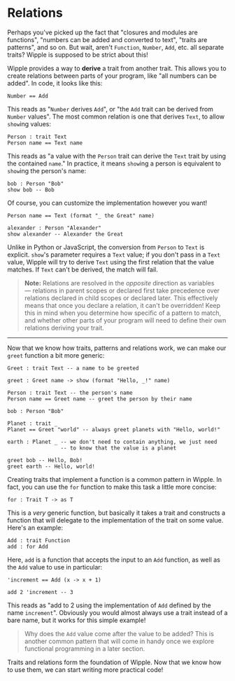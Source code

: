 # Relations

Perhaps you've picked up the fact that "closures and modules are functions", "numbers can be added and converted to text", "traits are patterns", and so on. But wait, aren't `Function`, `Number`, `Add`, etc. all separate traits? Wipple is supposed to be strict about this!

Wipple provides a way to **derive** a trait from another trait. This allows you to create relations between parts of your program, like "all numbers can be added". In code, it looks like this:

```wipple
Number == Add
```

This reads as "`Number` derives `Add`", or "the `Add` trait can be derived from `Number` values". The most common relation is one that derives `Text`, to allow `show`ing values:

```wipple
Person : trait Text
Person name == Text name
```

This reads as "a value with the `Person` trait can derive the `Text` trait by using the contained `name`." In practice, it means `show`ing a person is equivalent to `show`ing the person's name:

```wipple
bob : Person "Bob"
show bob -- Bob
```

Of course, you can customize the implementation however you want!

```wipple
Person name == Text (format "_ the Great" name)

alexander : Person "Alexander"
show alexander -- Alexander the Great
```

Unlike in Python or JavaScript, the conversion from `Person` to `Text` is explicit. `show`'s parameter requires a `Text` value; if you don't pass in a `Text` value, Wipple will try to derive `Text` using the first relation that the value matches. If `Text` can't be derived, the match will fail.

> **Note:** Relations are resolved in the _opposite_ direction as variables — relations in parent scopes or declared first take precedence over relations declared in child scopes or declared later. This effectively means that once you declare a relation, it can't be overridden! Keep this in mind when you determine how specific of a pattern to match, and whether other parts of your program will need to define their own relations deriving your trait.

---

Now that we know how traits, patterns and relations work, we can make our `greet` function a bit more generic:

```wipple
Greet : trait Text -- a name to be greeted

greet : Greet name -> show (format "Hello, _!" name)

Person : trait Text -- the person's name
Person name == Greet name -- greet the person by their name

bob : Person "Bob"

Planet : trait _
Planet == Greet "world" -- always greet planets with "Hello, world!"

earth : Planet _ -- we don't need to contain anything, we just need
                 -- to know that the value is a planet

greet bob -- Hello, Bob!
greet earth -- Hello, world!
```

Creating traits that implement a function is a common pattern in Wipple. In fact, you can use the `for` function to make this task a little more concise:

```wipple
for : Trait T -> as T
```

This is a _very_ generic function, but basically it takes a trait and constructs a function that will delegate to the implementation of the trait on some value. Here's an example:

```wipple
Add : trait Function
add : for Add
```

Here, `add` is a function that accepts the input to an `Add` function, as well as the `Add` value to use in particular:

```wipple
'increment == Add (x -> x + 1)

add 2 'increment -- 3
```

This reads as "add to 2 using the implementation of `Add` defined by the name `increment`". Obviously you would almost always use a trait instead of a bare name, but it works for this simple example!

> Why does the `Add` value come after the value to be added? This is another common pattern that will come in handy once we explore functional programming in a later section.

Traits and relations form the foundation of Wipple. Now that we know how to use them, we can start writing more practical code!
